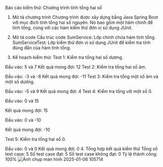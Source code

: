 
Báo cáo kiểm thử: Chương trình tính tổng hai số
1. Mô tả chương trình
Chương trình được xây dựng bằng Java Spring Boot với mục đích tính tổng hai số nguyên. Nó bao gồm một hàm chính để tính tổng, cùng với các hàm kiểm thử đơn vị sử dụng JUnit.

2. Mô tả code
Cấu trúc code
SumService: Lớp chính chứa hàm tính tổng.
SumServiceTest: Lớp kiểm thử đơn vị sử dụng JUnit để kiểm tra tính đúng đắn của hàm tính tổng.

3. Kế hoạch kiểm thử:
Test 1: Kiểm tra tổng hai số dương.

Đầu vào: 5 và 7
Kết quả mong đợi: 12
Test 2: Kiểm tra tổng hai số âm.

Đầu vào: -3 và -8
Kết quả mong đợi: -11
Test 3: Kiểm tra tổng một số âm và một số dương.

Đầu vào: -5 và 9
Kết quả mong đợi: 4
Test 4: Kiểm tra tổng với một số 0.

Đầu vào: 0 và 15

Kết quả mong đợi: 15

Đầu vào: 0 và -10

Kết quả mong đợi: -10

Test 5: Kiểm tra tổng hai số 0.

Đầu vào: 0 và 0
Kết quả mong đợi: 0
4. Tổng hợp kết quả kiểm thử
Tổng số test case: 5
Số test case đạt: 5
Số test case không đạt: 0
Tỷ lệ thành công: 100%
![Ảnh chụp màn hình 2025-01-06 105714](https://github.com/user-attachments/assets/95b60cfb-adf0-45d6-83a0-570956718e50)

